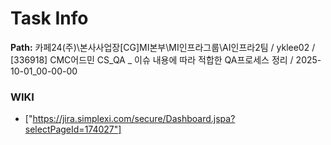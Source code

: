 # Task Info

**Path:** 카페24(주)\본사사업장\[CG]MI본부\MI인프라그룹\AI인프라2팀 / yklee02 / [336918] CMC어드민 CS_QA _ 이슈 내용에 따라 적합한 QA프로세스 정리 / 2025-10-01_00-00-00

### WIKI
- ["https://jira.simplexi.com/secure/Dashboard.jspa?selectPageId=174027"]

